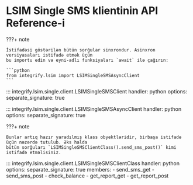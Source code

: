 # LSIM Single SMS klientinin API Reference-i

???+ note

    İstifadəsi göstərilən bütün sorğular sinxrondur. Asinxron versiyasaları istifadə etmək üçün
    bu importu edin və eyni-adlı funksiyaları `await` ilə çağırın:

    ```python
    from integrify.lsim import LSIMSingleSMSAsyncClient
    ```

::: integrify.lsim.single.client.LSIMSingleSMSClient
    handler: python
    options:
      separate_signature: true

::: integrify.lsim.single.client.LSIMSingleSMSAsyncClient
    handler: python
    options:
      separate_signature: true

???+ note

    Bunlar artıq hazır yaradılmış klass obyektləridir, birbaşa istifadə üçün nəzərdə tutulub. Əks halda
    bütün sorğuları `LSIMSingleSMSClientClass().send_sms_post()` kimi istifadə etməlisiniz.

::: integrify.lsim.single.client.LSIMSingleSMSClientClass
    handler: python
    options:
      separate_signature: true
      members:
        - send_sms_get
        - send_sms_post
        - check_balance
        - get_report_get
        - get_report_post
